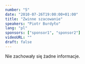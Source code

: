 ```yaml
---
number: "5"
date: "2010-07-26T19:00:00+01:00"
title: "Zwinne szacowanie"
speakers: "Piotr Burdyło"
lang: "pl"
sponsors: ["sponsor1", "sponsor2"]
videoURL: ""
draft: false
---
```


Nie zachowały się żadne informacje.